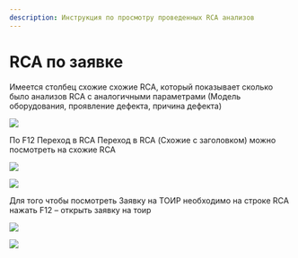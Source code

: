 ```yaml
---
description: Инструкция по просмотру проведенных RCA анализов
---
```


# RCA по заявке

Имеется столбец схожие схожие RCA, который показывает сколько было анализов RCA с аналогичными параметрами (Модель оборудования, проявление дефекта, причина дефекта)

![](<../../.gitbook/assets/0 (115).png>)

По F12 Переход в RCA Переход в RCA (Схожие с заголовком) можно посмотреть на схожие RCA

![](<../../.gitbook/assets/1 (110).png>)

![](<../../.gitbook/assets/2 (14).png>)

Для того чтобы посмотреть Заявку на ТОИР необходимо на строке RCA нажать F12 – открыть заявку на тоир

![](<../../.gitbook/assets/3 (96).png>)

![](<../../.gitbook/assets/4 (84).png>)
